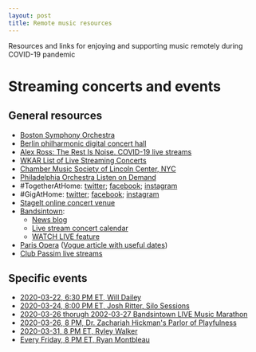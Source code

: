 ```yaml
---
layout: post
title: Remote music resources 
---
```


Resources and links for enjoying and supporting music remotely during COVID-19 pandemic

# Streaming concerts and events

## General resources
* [Boston Symphony Orchestra](https://www.bso.org/brands/bso/at-home.aspx)
* [Berlin philharmonic digital concert hall](https://www.digitalconcerthall.com/en/home)
* [Alex Ross: The Rest Is Noise. COVID-19 live streams](https://www.therestisnoise.com/2020/03/covid-19-live-streams.html)
* [WKAR List of Live Streaming Concerts](https://www.wkar.org/post/list-live-streaming-concerts#stream/0)
* [Chamber Music Society of Lincoln Center, NYC](https://www.chambermusicsociety.org/watch-and-listen/)
* [Philadelphia Orchestra Listen on Demand](https://www.philorch.org/your-philorch/learn-more/ondemand/)
* ‪#‎TogetherAtHome‬: [twitter](https://twitter.com/hashtag/TogetherAtHome); 
[facebook](https://www.facebook.com/hashtag/togetherathome); [instagram](https://www.instagram.com/explore/tags/TogetherAtHome/)
* #GigAtHome: [twitter](https://twitter.com/hashtag/GigFromHome); 
[facebook](https://www.facebook.com/hashtag/gigathomeR); [instagram](https://www.instagram.com/explore/tags/GigAtHome/)
* [StageIt online concert venue](https://www.stageit.com/)
* [Bandsintown](https://www.bandsintown.com/):
    * [News blog](https://news.bandsintown.com/)
    * [Live stream concert calendar](https://news.bandsintown.com/article/2020-03-23-best-live-stream-concert-calendar-from-bandsintown/)
    * [WATCH LIVE feature](https://www.artists.bandsintown.com/support/blog/watch-live-notifications-and-bandsintown-live-music-channel-on-twitch)
* [Paris Opera](https://www.operadeparis.fr/) ([Vogue article with useful dates](https://www.vogue.fr/fashion-culture/article/paris-opera-broadcasting-screening-performances-online-for-free-2020))
* [Club Passim live streams](https://www.passim.org/stream/)


## Specific events
* [2020-03-22, 6:30 PM ET, Will Dailey](https://www.facebook.com/events/199864347966274/)
* [2020-03-24, 8:00 PM ET, Josh Ritter, Silo Sessions](https://found.ee/JoshRitter-SiloSessions)
* [2020-03-26 thorugh 2002-03-27 Bandsintown LIVE Music Marathon](https://news.bandsintown.com/article/2020-03-21-dont-miss-the-bandsintown-live-music-marathon-next-week/)
* [2020-03-26, 8 PM, Dr. Zachariah Hickman's Parlor of Playfulness](https://www.youtube.com/watch?v=PsfYxUo46AQ)
* [2020-03-31, 8 PM ET, Ryley Walker](https://www.youtube.com/watch?v=YpOLE6bvBC4)
* [Every Friday, 8 PM ET, Ryan Montbleau](https://www.facebook.com/pg/Montbleau/videos/)